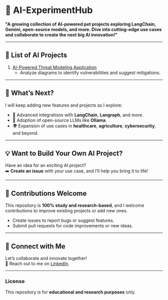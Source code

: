 # 🚀 AI-ExperimentHub 

**"A growing collection of AI-powered pet projects exploring LangChain, Gemini, open-source models, and more. Dive into cutting-edge use cases and collaborate to create the next big AI innovation!"**  

---

## 🌟 List of AI Projects  
1. [AI-Powered Threat Modeling Application](./AI-Threat-Modeling)  
   - Analyze diagrams to identify vulnerabilities and suggest mitigations.  

---

## 🌟 What’s Next?  
I will keep adding new features and projects as I explore:  
- 🧠 Advanced integrations with **LangChain**, **Langraph**, and more.  
- 🤖 Adoption of open-source LLMs like **Ollama**.  
- 🌍 Expansion of use cases in **healthcare**, **agriculture**, **cybersecurity**, and beyond.  

---

## 💡 Want to Build Your Own AI Project?  
Have an idea for an exciting AI project?  
➡️ **Create an issue** with your use case, and I’ll help you bring it to life!  

---

## 🤝 Contributions Welcome  
This repository is **100% study and research-based**, and I welcome contributions to improve existing projects or add new ones.  
- Create issues to report bugs or suggest features.  
- Submit pull requests for code improvements or new ideas.  

---

## 📢 Connect with Me  
Let’s collaborate and innovate together!  
📧 Reach out to me on [LinkedIn](https://www.linkedin.com/in/bala-venkatesh-67964247/).  

---

### License  
This repository is for **educational and research purposes** only.  
